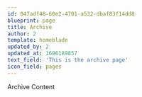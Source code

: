 ```yaml
---
id: 047adf48-60e2-4701-a532-dbaf83f14dd8
blueprint: page
title: Archive
author: 2
template: homeblade
updated_by: 2
updated_at: 1696189857
text_field: 'This is the archive page'
icon_field: pages
---
```

Archive Content